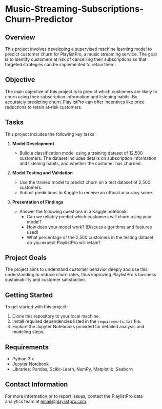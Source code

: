 # Music-Streaming-Subscriptions-Churn-Predictor

## Overview
This project involves developing a supervised machine learning model to predict customer churn for PlaylistPro, a music streaming service. The goal is to identify customers at risk of cancelling their subscriptions so that targeted strategies can be implemented to retain them.

## Objective
The main objective of this project is to predict which customers are likely to churn using their subscription information and listening habits. By accurately predicting churn, PlaylistPro can offer incentives like price reductions to retain at-risk customers.

## Tasks
This project includes the following key tasks:

1. **Model Development**
   - Build a classification model using a training dataset of 12,500 customers. The dataset includes details on subscription information and listening habits, and whether the customer has churned.

2. **Model Testing and Validation**
   - Use the trained model to predict churn on a test dataset of 2,500 customers.
   - Submit predictions to Kaggle to receive an official accuracy score.

3. **Presentation of Findings**
   - Answer the following questions in a Kaggle notebook:
     - Can we reliably predict which customers will churn using your model?
     - How does your model work? (Discuss algorithms and features used)
     - What percentage of the 2,500 customers in the testing dataset do you expect PlaylistPro will retain?

## Project Goals
The project aims to understand customer behavior deeply and use this understanding to reduce churn rates, thus improving PlaylistPro's business sustainability and customer satisfaction.

## Getting Started
To get started with this project:
1. Clone this repository to your local machine.
2. Install required dependencies listed in the `requirements.txt` file.
3. Explore the Jupyter Notebooks provided for detailed analysis and modeling steps.

## Requirements
- Python 3.x
- Jupyter Notebook
- Libraries: Pandas, Scikit-Learn, NumPy, Matplotlib, Seaborn

## Contact Information
For more information or to report issues, contact the PlaylistPro data analytics team at [email@playlistpro.com](mailto:email@playlistpro.com).
